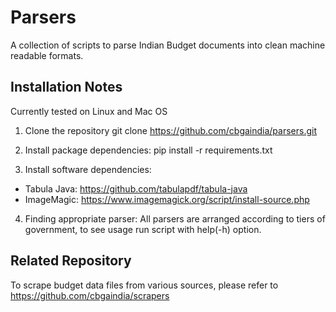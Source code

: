 # Parsers

A collection of scripts to parse Indian Budget documents into clean machine readable formats.

## Installation Notes
Currently tested on Linux and Mac OS

1. Clone the repository
git clone https://github.com/cbgaindia/parsers.git

2. Install package dependencies:
pip install -r requirements.txt

3. Install software dependencies:
- Tabula Java: https://github.com/tabulapdf/tabula-java
- ImageMagic: https://www.imagemagick.org/script/install-source.php

4. Finding appropriate parser:
All parsers are arranged according to tiers of government, to see usage run script with help(-h) option.

## Related Repository
To scrape budget data files from various sources, please refer to https://github.com/cbgaindia/scrapers

